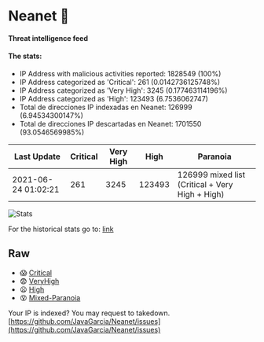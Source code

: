 # Neanet :hocho:
#### Threat intelligence feed
#### The stats:

- IP Address with malicious activities reported: 1828549 (100%)
- IP Address categorized as 'Critical':  261 (0.0142736125748%)
- IP Address categorized as 'Very High':  3245 (0.177463114196%)
- IP Address categorized as 'High':  123493 (6.7536062747)
- Total de direcciones IP indexadas en Neanet:  126999 (6.94534300147%)
- Total de direcciones IP descartadas en Neanet:  1701550 (93.0546569985%)

| Last Update | Critical | Very High | High | Paranoia |
| --- | --- | --- | --- | --- |
| 2021-06-24 01:02:21 | 261 | 3245 | 123493 | 126999 mixed list (Critical + Very High + High)|

![Stats](https://docs.google.com/spreadsheets/d/e/2PACX-1vSnaNMIXVabIpDJjufMlzH7poXnshF3mgd8Is1g9ytUEzVsP5my4Trn8f-xkoLLQ38xpL3HtmUexLo6/pubchart?oid=501124687&format=image)

For the historical stats go to: [link](/stats.csv)
## Raw
- :scream: [Critical](https://raw.githubusercontent.com/JavaGarcia/Neanet/master/blacklists/neanet_critical.txt)
- :fearful: [VeryHigh](https://raw.githubusercontent.com/JavaGarcia/Neanet/master/blacklists/neanet_veryHigh.txtt)
- :frowning: [High](https://raw.githubusercontent.com/JavaGarcia/Neanet/master/blacklists/neanet_high.txt)
- :dizzy_face: [Mixed-Paranoia](https://raw.githubusercontent.com/JavaGarcia/Neanet/master/blacklists/neanet_all.txt)


Your IP is indexed? You may request to takedown. [https://github.com/JavaGarcia/Neanet/issues](https://github.com/JavaGarcia/Neanet/issues)















































































































































































































































































































































































































































































































































































































































































































































































































































































































































































































































































































































































































































































































































































































































































































































































































































































































































































































































































































































































































































































































































































































































































































































































































































































































































































































































































































































































































































































































































































































































































































































































































































































































































































































































































































































































































































































































































































































































































































































































































































































































































































































































































































































































































































































































































































































































































































































































































































































































































































































































































































































































































































































































































































































































































































































































































































































































































































































































































































































































































































































































































































































































































































































































































































































































































































































































































































































































































































































































































































































































































































































































































































































































































































